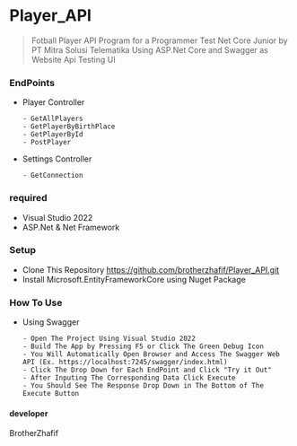 # Player_API
> Fotball Player API Program for a Programmer Test Net Core Junior by PT Mitra Solusi Telematika
> Using ASP.Net Core and Swagger as Website Api Testing UI

### EndPoints 
- Player Controller

      - GetAllPlayers
      - GetPlayerByBirthPlace
      - GetPlayerById
      - PostPlayer

- Settings Controller

      - GetConnection   

### required
- Visual Studio 2022
- ASP.Net & Net Framework

### Setup
- Clone This Repository https://github.com/brotherzhafif/Player_API.git
- Install Microsoft.EntityFrameworkCore using Nuget Package

### How To Use
- Using Swagger

      - Open The Project Using Visual Studio 2022
      - Build The App by Pressing F5 or Click The Green Debug Icon
      - You Will Automatically Open Browser and Access The Swagger Web API (Ex. https://localhost:7245/swagger/index.html)
      - Click The Drop Down for Each EndPoint and Click "Try it Out"
      - After Inputing The Corresponding Data Click Execute
      - You Should See The Response Drop Down in The Bottom of The Execute Button

#### developer
BrotherZhafif
      
